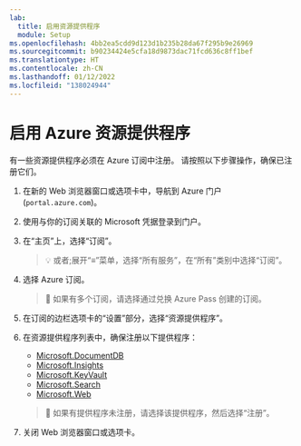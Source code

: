 ```yaml
---
lab:
  title: 启用资源提供程序
  module: Setup
ms.openlocfilehash: 4bb2ea5cdd9d123d1b235b28da67f295b9e26969
ms.sourcegitcommit: b90234424e5cfa18d9873dac71fcd636c8ff1bef
ms.translationtype: HT
ms.contentlocale: zh-CN
ms.lasthandoff: 01/12/2022
ms.locfileid: "138024944"
---
```

# <a name="enable-azure-resource-providers"></a>启用 Azure 资源提供程序

有一些资源提供程序必须在 Azure 订阅中注册。 请按照以下步骤操作，确保已注册它们。

1. 在新的 Web 浏览器窗口或选项卡中，导航到 Azure 门户 (``portal.azure.com``)。

1. 使用与你的订阅关联的 Microsoft 凭据登录到门户。

1. 在“主页”上，选择“订阅”。

    > &#128161; 或者;展开“&#8801;”菜单，选择“所有服务”，在“所有”类别中选择“订阅”。

1. 选择 Azure 订阅。

    > &#128221; 如果有多个订阅，请选择通过兑换 Azure Pass 创建的订阅。

1. 在订阅的边栏选项卡的“设置”部分，选择“资源提供程序”。

1. 在资源提供程序列表中，确保注册以下提供程序：
    - [Microsoft.DocumentDB][docs.microsoft.com/azure/templates/microsoft.documentdb/databaseaccounts]
    - [Microsoft.Insights][docs.microsoft.com/azure/templates/microsoft.insights/components]
    - [Microsoft.KeyVault][docs.microsoft.com/azure/templates/microsoft.keyvault/vaults]
    - [Microsoft.Search][docs.microsoft.com/azure/templates/microsoft.search/searchservices]
    - [Microsoft.Web][docs.microsoft.com/azure/templates/microsoft.web/sites]

    > &#128221; 如果有提供程序未注册，请选择该提供程序，然后选择“注册”。

1. 关闭 Web 浏览器窗口或选项卡。

[docs.microsoft.com/azure/templates/microsoft.documentdb/databaseaccounts]: https://docs.microsoft.com/azure/templates/microsoft.documentdb/databaseaccounts
[docs.microsoft.com/azure/templates/microsoft.insights/components]: https://docs.microsoft.com/azure/templates/microsoft.insights/components
[docs.microsoft.com/azure/templates/microsoft.keyvault/vaults]: https://docs.microsoft.com/azure/templates/microsoft.keyvault/vaults
[docs.microsoft.com/azure/templates/microsoft.search/searchservices]: https://docs.microsoft.com/azure/templates/microsoft.search/searchservices
[docs.microsoft.com/azure/templates/microsoft.web/sites]: https://docs.microsoft.com/azure/templates/microsoft.web/sites
